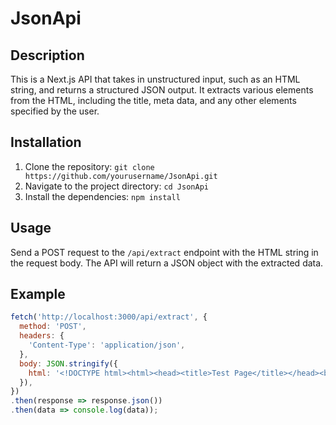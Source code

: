# JsonApi

## Description
This is a Next.js API that takes in unstructured input, such as an HTML string, and returns a structured JSON output. It extracts various elements from the HTML, including the title, meta data, and any other elements specified by the user.

## Installation
1. Clone the repository: `git clone https://github.com/yourusername/JsonApi.git`
2. Navigate to the project directory: `cd JsonApi`
3. Install the dependencies: `npm install`

## Usage
Send a POST request to the `/api/extract` endpoint with the HTML string in the request body. The API will return a JSON object with the extracted data.

## Example
```javascript
fetch('http://localhost:3000/api/extract', {
  method: 'POST',
  headers: {
    'Content-Type': 'application/json',
  },
  body: JSON.stringify({
    html: '<!DOCTYPE html><html><head><title>Test Page</title></head><body><h1>Welcome to the Test Page</h1></body></html>',
  }),
})
.then(response => response.json())
.then(data => console.log(data));
